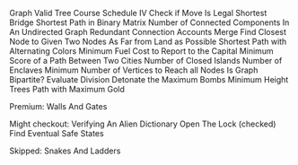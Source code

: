 <!-- Island Perimeter	 -->
<!-- Find the Town Judge	 -->
<!-- Number of Islands   	 -->
<!-- Max Area of Island   	 -->
<!-- Clone Graph   	 -->
<!-- Rotting Oranges   	 -->
<!-- Count Sub Islands	 -->
<!-- Pacific Atlantic Water Flow   	 -->
<!-- Surrounded Regions   	 -->
<!-- Reorder Routes to Make All Paths Lead to The City Zero	 -->
<!-- Course Schedule -->
<!-- Course Schedule II -->

Graph Valid Tree
Course Schedule IV
Check if Move Is Legal
Shortest Bridge
Shortest Path in Binary Matrix
Number of Connected Components In An Undirected Graph
Redundant Connection
Accounts Merge
Find Closest Node to Given Two Nodes
As Far from Land as Possible
Shortest Path with Alternating Colors
Minimum Fuel Cost to Report to the Capital
Minimum Score of a Path Between Two Cities
Number of Closed Islands
Number of Enclaves
Minimum Number of Vertices to Reach all Nodes
Is Graph Bipartite?
Evaluate Division
Detonate the Maximum Bombs
Minimum Height Trees
Path with Maximum Gold

Premium:
Walls And Gates

Might checkout:
Verifying An Alien Dictionary
Open The Lock (checked)
Find Eventual Safe States

Skipped:
Snakes And Ladders
